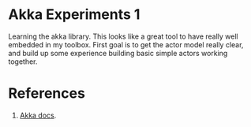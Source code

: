 # Akka Experiments 1

Learning the akka library.  This looks like a great tool to have really well embedded in my
toolbox.  First goal is to get the actor model really clear, and build up some experience building
basic simple actors working together.

# References

1. [Akka docs](https://akka.io/docs/).